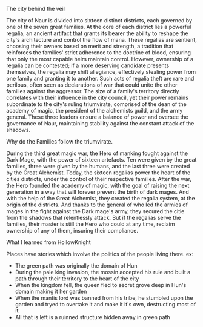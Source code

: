 The city behind the veil

The city of Naur is divided into sixteen distinct districts, each governed by one of the seven great families. At the core of each district lies a powerful regalia, an ancient artifact that grants its bearer the ability to reshape the city's architecture and control the flow of mana. These regalias are sentient, choosing their owners based on merit and strength, a tradition that reinforces the families' strict adherence to the doctrine of blood, ensuring that only the most capable heirs maintain control. However, ownership of a regalia can be contested; if a more deserving candidate presents themselves, the regalia may shift allegiance, effectively stealing power from one family and granting it to another. Such acts of regalia theft are rare and perilous, often seen as declarations of war that could unite the other families against the aggressor. 
The size of a family's territory directly correlates with their influence in the city council, yet their power remains subordinate to the city's ruling triumvirate, comprised of the dean of the academy of magic, the president of the alchemists guild, and the army general. These three leaders ensure a balance of power and oversee the governance of Naur, maintaining stability against the constant attack of the shadows.

Why do the Families follow the triumvirate.

During the third great magic war, the Hero of manking fought against the Dark Mage, with the power of sixteen artefacts. Ten were given by the great families, three were given by the humans, and the last three were created by the Great Alchemist. Today, the sixteen regalias power the heart of the cities districts, under the control of their respective families. After the war, the Hero founded the academy of magic, with the goal of raising the next generation in a way that will forever prevent the birth of dark mages. And with the help of the Great Alchemist, they created the regalia system, at the origin of the districts. And thanks to the general of who led the armies of mages in the fight against the Dark mage's army, they secured the citie from the shadows that relentlessly attack. But if the regalias serve the families, their master is still the Hero who could at any time, reclaim ownership of any of them, insuring their compliance.


What I learned from HollowKnight

Places have stories which involve the politics of the people living there.
ex: 
 * The green path was originally the domain of Hun
 * During the pale king invasion, the mossin accepted his rule and built a path through their territory to the heart of the city
 * When the kingdom fell, the queen fled to secret grove deep in Hun's domain making it her garden
 * When the mantis lord was banned from his tribe, he stumbled upon the garden and tryed to overtake it and make it it's own, destructing most of it
 * All that is left is a ruinned structure hidden away in green path

